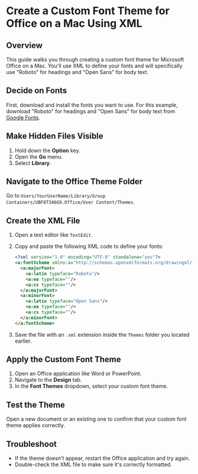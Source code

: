 # Create a Custom Font Theme for Office on a Mac Using XML

## Overview

This guide walks you through creating a custom font theme for Microsoft Office on a Mac. You'll use XML to define your fonts and will specifically use "Roboto" for headings and "Open Sans" for body text.

## Decide on Fonts

First, download and install the fonts you want to use. For this example, download "Roboto" for headings and "Open Sans" for body text from [Google Fonts](https://fonts.google.com/).

## Make Hidden Files Visible

1. Hold down the **Option** key.
2. Open the **Go** menu.
3. Select **Library**.

## Navigate to the Office Theme Folder

Go to `Users/YourUserName/Library/Group Containers/UBF8T346G9.Office/User Content/Themes`.

## Create the XML File

1. Open a text editor like `TextEdit`.
2. Copy and paste the following XML code to define your fonts:

    ```xml
    <?xml version="1.0" encoding="UTF-8" standalone="yes"?>
    <a:fontScheme xmlns:a="http://schemas.openxmlformats.org/drawingml/2006/main" name="GoogleFontsTheme">
      <a:majorFont>
        <a:latin typeface="Roboto"/>
        <a:ea typeface=""/>
        <a:cs typeface=""/>
      </a:majorFont>
      <a:minorFont>
        <a:latin typeface="Open Sans"/>
        <a:ea typeface=""/>
        <a:cs typeface=""/>
      </a:minorFont>
    </a:fontScheme>
    ```

3. Save the file with an `.xml` extension inside the `Themes` folder you located earlier.

## Apply the Custom Font Theme

1. Open an Office application like Word or PowerPoint.
2. Navigate to the **Design** tab.
3. In the **Font Themes** dropdown, select your custom font theme.

## Test the Theme

Open a new document or an existing one to confirm that your custom font theme applies correctly.

## Troubleshoot

- If the theme doesn't appear, restart the Office application and try again.
- Double-check the XML file to make sure it's correctly formatted.
